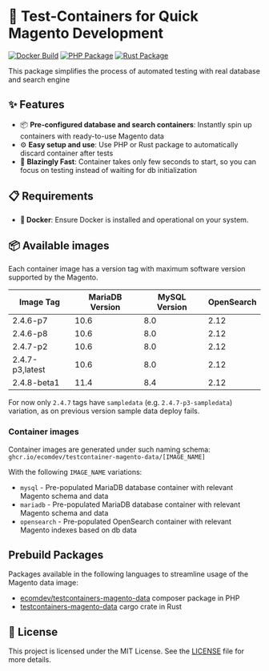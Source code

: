 # 🐳 Test-Containers for Quick Magento Development
[![Docker Build](https://github.com/EcomDev/testcontainer-magento-data/actions/workflows/docker-images.yml/badge.svg)](https://github.com/EcomDev/testcontainer-magento-data/actions/workflows/docker-images.yml)
[![PHP Package](https://github.com/EcomDev/testcontainer-magento-data-php/actions/workflows/php-package.yml/badge.svg)](https://github.com/EcomDev/testcontainer-magento-data-php/actions/workflows/php-package.yml)
[![Rust Package](https://github.com/EcomDev/testcontainer-magento-data-rust/actions/workflows/rust-package.yml/badge.svg)](https://github.com/EcomDev/testcontainer-magento-data-rust/actions/workflows/rust-package.yml)

This package simplifies the process of automated testing with real database and search engine

## ✨ Features

- 📦 **Pre-configured database and search containers**: Instantly spin up containers with ready-to-use Magento data
- ⚙️ **Easy setup and use**: Use PHP or Rust package to automatically discard container after tests
- 🎯 **Blazingly Fast**: Container takes only few seconds to start, so you can focus on testing instead of waiting for db initialization

## 📋 Requirements

- **🐳 Docker**: Ensure Docker is installed and operational on your system.

## 📦 Available images

Each container image has a version tag with maximum software version supported by the Magento. 

| Image Tag       | MariaDB Version | MySQL Version | OpenSearch |
|-----------------|-----------------|---------------|------------|
| 2.4.6-p7        | 10.6            | 8.0           | 2.12       |
| 2.4.6-p8        | 10.6            | 8.0           | 2.12       |
| 2.4.7-p2        | 10.6            | 8.0           | 2.12       |
| 2.4.7-p3,latest | 10.6            | 8.0           | 2.12       |
| 2.4.8-beta1     | 11.4            | 8.4           | 2.12       |

For now only `2.4.7` tags have `sampledata` (e.g. `2.4.7-p3-sampledata`) variation, as on previous version sample data deploy fails.

### Container images
Container images are generated under such naming schema:
`ghcr.io/ecomdev/testcontainer-magento-data/[IMAGE_NAME]` 

With the following `IMAGE_NAME` variations:
- `mysql` - Pre-populated MariaDB database container with relevant Magento schema and data
- `mariadb` - Pre-populated MariaDB database container with relevant Magento schema and data
- `opensearch` - Pre-populated OpenSearch container with relevant Magento indexes based on db data

## Prebuild Packages

Packages available in the following languages to streamline usage of the Magento data image:
- [ecomdev/testcontainers-magento-data](https://github.com/EcomDev/testcontainer-magento-data-php) composer package in PHP
- [testcontainers-magento-data](https://github.com/EcomDev/testcontainer-magento-data-rust) cargo crate in Rust

## 📜 License

This project is licensed under the MIT License. See the [LICENSE](LICENSE) file for more details.